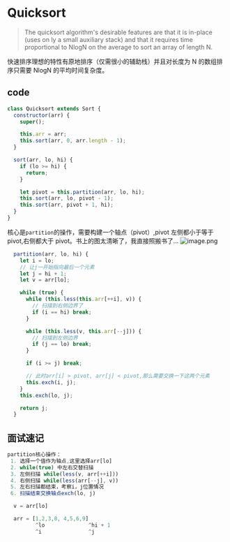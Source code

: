 # Quicksort

> The quicksort algorithm's desirable features are that it is in-place (uses on ly a small auxiliary stack) and that it requires time proportional to NlogN on the average to sort an array of length N.

快速排序理想的特性有原地排序（仅需很小的辅助栈）并且对长度为 N 的数组排序只需要 NlogN 的平均时间复杂度。

## code

```js
class Quicksort extends Sort {
  constructor(arr) {
    super();

    this.arr = arr;
    this.sort(arr, 0, arr.length - 1);
  }

  sort(arr, lo, hi) {
    if (lo >= hi) {
      return;
    }

    let pivot = this.partition(arr, lo, hi);
    this.sort(arr, lo, pivot - 1);
    this.sort(arr, pivot + 1, hi);
  }
}
```

核心是`partition`的操作，需要构建一个轴点（pivot）,pivot 左侧都小于等于 pivot,右侧都大于 pivot。书上的图太清晰了，我直接照搬书了...
![image.png](https://p1-juejin.byteimg.com/tos-cn-i-k3u1fbpfcp/d3d6400634114a4e93d0c8e4496d1c47~tplv-k3u1fbpfcp-watermark.image?)

```js
  partition(arr, lo, hi) {
    let i = lo;
    // 让j一开始指向最后一个元素
    let j = hi + 1;
    let v = arr[lo];

    while (true) {
      while (this.less(this.arr[++i], v)) {
        // 扫描到右侧边界了
        if (i == hi) break;
      }

      while (this.less(v, this.arr[--j])) {
        // 扫描到左侧边界
        if (j == lo) break;
      }

      if (i >= j) break;

      // 此时arr[i] > pivot, arr[j] < pivot,那么需要交换一下这两个元素
      this.exch(i, j);
    }
    this.exch(lo, j);

    return j;
  }
```

## 面试速记

```js
partition核心操作：
 1. 选择一个值作为轴点,这里选择arr[lo]
 2. while(true) 中左右交替扫描
 3. 左侧扫描 while(less(v, arr[++i]))
 4. 右侧扫描 while(less(arr[--j], v))
 5. 左右扫描都结束，考察i，j位置情况
 6. 扫描结束交换轴点exch(lo, j)

  v = arr[lo]

  arr = [1,2,3,8, 4,5,6,9]
         ^lo              ^hi + 1
         ^i               ^j
```
